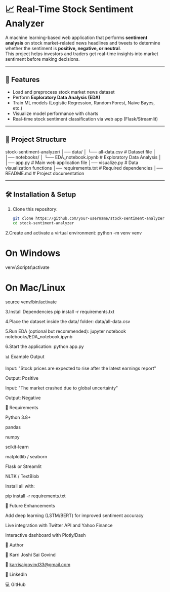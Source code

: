 # 📈 Real-Time Stock Sentiment Analyzer

A machine learning-based web application that performs **sentiment analysis** on stock market-related news headlines and tweets to determine whether the sentiment is **positive, negative, or neutral**.  
This project helps investors and traders get real-time insights into market sentiment before making decisions.

---

## 🚀 Features
- Load and preprocess stock market news dataset
- Perform **Exploratory Data Analysis (EDA)**
- Train ML models (Logistic Regression, Random Forest, Naive Bayes, etc.)
- Visualize model performance with charts
- Real-time stock sentiment classification via web app (Flask/Streamlit)

---

## 📂 Project Structure
stock-sentiment-analyzer/
│── data/
│ └── all-data.csv # Dataset file
│
│── notebooks/
│ └── EDA_notebook.ipynb # Exploratory Data Analysis
│
│── app.py # Main web application file
│── visualize.py # Data visualization functions
│── requirements.txt # Required dependencies
│── README.md # Project documentation

---

## 🛠 Installation & Setup
1. Clone this repository:
   ```bash
   git clone https://github.com/your-username/stock-sentiment-analyzer.git
   cd stock-sentiment-analyzer

2.Create and activate a virtual environment:
python -m venv venv
# On Windows
venv\Scripts\activate
# On Mac/Linux
source venv/bin/activate

3.Install Dependencies
pip install -r requirements.txt

4.Place the dataset inside the data/ folder:
data/all-data.csv

5.Run EDA (optional but recommended):
jupyter notebook notebooks/EDA_notebook.ipynb

6.Start the application:
python app.py

📊 Example Output

Input: "Stock prices are expected to rise after the latest earnings report"

Output: Positive

Input: "The market crashed due to global uncertainty"

Output: Negative

📌 Requirements

Python 3.8+

pandas

numpy

scikit-learn

matplotlib / seaborn

Flask or Streamlit

NLTK / TextBlob

Install all with:

pip install -r requirements.txt

📖 Future Enhancements

Add deep learning (LSTM/BERT) for improved sentiment accuracy

Live integration with Twitter API and Yahoo Finance

Interactive dashboard with Plotly/Dash

🙌 Author

👤 Karri Joshi Sai Govind

📧 karrisaigovind33@gmail.com

🔗 LinkedIn

💻 GitHub